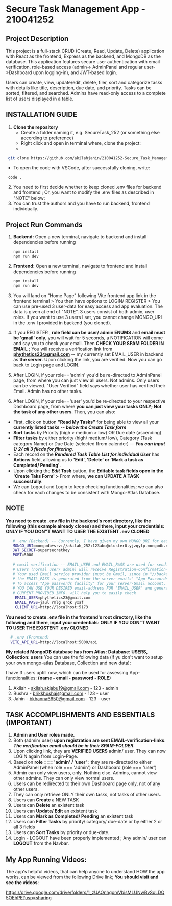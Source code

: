 # Secure Task Management App - 210041252
## Project Description

This project is a full-stack CRUD (Create, Read, Update, Delete) application with React as the frontend, Express as the backend, and MongoDB as the database. This application features secure user authentication with email verification, role-based access (admin-> AdminPanel and regular user->Dashboard upon logging-in), and JWT-based login.

Users can create, view, update/edit, delete, filer, sort and categorize tasks with details like title, description, due date, and priority. Tasks can be sorted, filtered, and searched. Admins have read-only access to a complete list of users displayed in a table.


## INSTALLATION GUIDE
1. **Clone the repository**
   - Create a folder naming it, e.g. SecureTask_252 (or something else according to preference)
   - Right click and open in terminal where, clone the project:
   - 
  ```bash
   git clone https://github.com/akilahjahin/210041252-Secure_Task_Management_System.git
   ```
  - To open the code with VSCode, after successfully cloning, write:
  ```bash
   code .
   ```

2.  You need to first decide whether to keep cloned .env files for backend and frontend ; Or, you want to modify the .env files as described in "NOTE" below:
3.  You can trust the authors and you have to run backend, frontend individually.

## Project Run Commands
1. **Backend:**
   Open a new terminal, navigate to backend and install dependencies before running
   ```bash
   npm install
   npm run dev
   ```

2. **Frontend:**
  Open a new terminal, navigate to frontend and install dependencies before running
   ```bash
   npm install
   npm run dev
   ```


4.  You will land on "Home Page" following Vite frontend app link in the frontend terminal > You then have options to LOGIN/ REGISTER > You can use pre-used 3 user-data for easy access and app evaluation. The data is given at end of "NOTE". 3 users consist of both admin, user roles. If you want to use 3 users I set, you cannot change MONGO_URI in the .env I provided in backend (you cloned).
5.  If you REGISTER , **role field can be user/ admin ENUMS** and **email must be 'gmail' only**, you will wait for 5 seconds, a NOTIFICATION will come and say you to check your email. Then **CHECK YOUR SPAM FOLDER IN EMAIL** ; You will receive a verification link from **phythetics23@gmail.com** -- my currently set EMAIL_USER in backend as **the server**. Upon clicking the link, you are verified. Now you can go back to Login page and LOGIN.
6.  After LOGIN, if your role=='admin' you'd be re-directed to AdminPanel page, from where you can just view all users. Not admins. Only users can be viewed. "User Verified" field says whether user has verified their Email. Admin has no other tasks.
7.  After LOGIN, if your role=='user' you'd be re-directed to your respective Dashboard page, from where **you can just view your tasks ONLY; Not the task of any other users**. Then, you can also:
   - First, click on button **"Read My Tasks"** for being able to view all your **currently listed tasks** -- ***below the Create Task form***
   - **Sort tasks** by Priority (high > medium > low)  OR  Due date (ascending)
   - **Filter tasks** by either priority (high/ medium/ low), Category (Task category Name) or Due Date (selected ffrom calender) -- ***You can input 1/ 2/ all 3 fileds for filtering***.
   - Each record on the ***Rendered Task Table List for individual User*** has **Actions** field, allowing us to **'Edit', 'Delete' or 'Mark a task as Completed/ Pending'**.
   - Upon clicking the ***Edit Task*** button, the **Editable task fields open in the 'Create Taks Form' >** From where, **we can UPDATE A TASK successfully**.
   - We can Logout and Login to keep checking functionalities; we can also check for each changes to be consistent with Mongo-Atlas Database.

## NOTE

**You need to create .env file in the backend's root directory, like the following (this example already clones) and there, input your credentials: ONLY IF YOU DON"T WANT TO USER THE EXISTENT .env<backend> CLONED**
  ```bash
     # .env (Backend) -- Currently, I have given my own MONGO_URI for ease of checking APP functionalities but you can also set your own MONGO_URI from the cluster you want to use
     MONGO_URI=mongodb+srv://akilah_252:123abc@cluster0.yjzqylp.mongodb.net/taskManagerDB?retryWrites=true&w=majority&appName=Cluster0
     JWT_SECRET=supersecretkey
     PORT=5000
     
     # email verification -- EMAIL_USER and EMAIL_PASS are used for sending emails from the server
     # Users (normal user/ admin) will receive Registration-Confirmation-Link from EMAIL_USER in their spam folder in GMAIL
     # Your used Email service provider (must be Gmail, since in "//backend/utils/emailService.js", we specified to be Gmail) to send emails from your server
     # the EMAIL_PASS is generated from the server-emails' "App-Passwords facilities provided by Google".
     # To access "App passwords facility" for your server-Gmail account, go to link: https://myaccount.google.com/apppasswords
     # YOU CAN USE YOUR DESIRED email-address FOR 'EMAIL_USER' and generating app-passwords for that, set EMAIL_PASS
     # CURRENT PROVIDED INFO. will help you to easily check
      EMAIL_USER=phythetics23@gmail.com
      EMAIL_PASS=jaul rmlg qrqk yxaf
      CLIENT_URL=http://localhost:5173
   ```
**You need to create .env file in the frontend's root directory, like the following and there, input your credentials: ONLY IF YOU DON"T WANT TO USER THE EXISTENT .env<frontend> CLONED**
   ```bash
     # .env (Frontend)
     VITE_API_URL=http://localhost:5000/api
   ```
**My related MongoDB database has from Atlas:**
**Database: USERS, Collection: users**
You can use the following data (if yu don't want to setup your own mongo-atlas Database, Collection and new data):

I have 3 users uptill now, which can be used for assessing App-functionalities: **(name - email - password - ROLE)**

1. Akilah - akilah.akjabu19@gmail.com - 123 - admin
2. Bushra - brikkhoshaj@gmail.com - 123 - user
3. Jahin - bkhanna6650@gmail.com - 123 - user


## TASK ACCOMPLISHMENTS AND ESSENTIALS (IMPORTANT)
1. **Admin and User roles made.**
2. Both (admin/ user) **upon registration are sent EMAIL-verification-links**. ***The verification email should be in their SPAM-FOLDER.***
3. Upon clicking link, they are **VERIFIED USERS** admin/ user. They can now LOGIN again from Login-Page.
4. Based on **role === 'admin' / 'user'** : they are re-directed to either AdminPanel (when role === 'admin') or Dashboard (role === 'user')
5. Admin can only view users, only. Nothing else. Admins, cannot view other admins. They can only view normal users.
6. Users can be redirected to their own Dashboard page only, not of any other users.
8. They can only retrieve ONLY their own tasks, not tasks of other users.
9. Users can **Create** a NEW TASK
10. Users can **Delete** an existent task
11. Users can **Update/ Edit** an existent task
12. Users can **Mark as Completed/ Pending** an existent task
13. Users can **Filter Tasks** by priority/ category/ due-date or by either 2 or all 3 fields
14. Users can **Sort Tasks** by priority or due-date.
15. Login - LOGOUT have been properly implemented ; Any admin/ user can **LOGOUT** from the Navbar.


## My App Running Videos:
The app's helpful videos, that can help anyone to understand HOW the app works, can be viewed from the following Drive link; **You should visit and see the videos**:

https://drive.google.com/drive/folders/1_zUAOnhgomVbisMLUNwBvSoLDQ5OEhPE?usp=sharing
